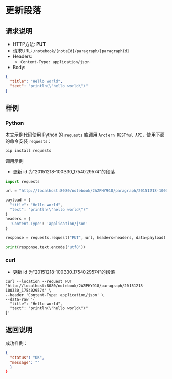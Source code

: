 # 更新段落

## 请求说明

- HTTP方法: **PUT**
- 请求URL: `/notebook/[noteId]/paragraph/[paragraphId]`
- Headers:
    - `Content-Type: application/json`
- Body:
```json
{
  "title": "Hello world",
  "text": "println(\"hello world\")"
}
```

## 样例

### Python

本文示例代码使用 Python 的 `requests` 库调用 `Arctern RESTful API`，使用下面的命令安装 `requests`：

```shell
pip install requests
```

调用示例

- 更新 id 为"20151218-100330_1754029574"的段落

```python
import requests

url = "http://localhost:8080/notebook/2AZPHY918/paragraph/20151218-100330_1754029574"

payload = {
  "title": "Hello world",
  "text": "println(\"hello world\")"
}
headers = {
  'Content-Type': 'application/json'
}

response = requests.request("PUT", url, headers=headers, data=payload)

print(response.text.encode('utf8'))
```

### curl

- 更新 id 为"20151218-100330_1754029574"的段落

```shell
curl --location --request PUT 'http://localhost:8080/notebook/2AZPHY918/paragraph/20151218-100330_1754029574' \
--header 'Content-Type: application/json' \
--data-raw '{
  "title": "Hello world",
  "text": "println(\"hello world\")"
}'
```

## 返回说明

成功样例：

```json
{
  "status": "OK",
  "message": ""
  }
}
```
